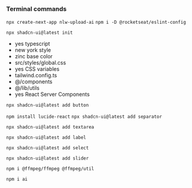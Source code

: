 ### Terminal commands

`npx create-next-app nlw-upload-ai`
`npm i -D @rocketseat/eslint-config`

`npx shadcn-ui@latest init`
  - yes typescript
  - new york style
  - zinc base color
  - src/styles/global.css
  - yes CSS variables
  - tailwind.config.ts
  - @/components
  - @/lib/utils
  - yes React Server Components

`npx shadcn-ui@latest add button`

`npm install lucide-react`
`npx shadcn-ui@latest add separator`

`npx shadcn-ui@latest add textarea`

`npx shadcn-ui@latest add label`

`npx shadcn-ui@latest add select`

`npx shadcn-ui@latest add slider`

`npm i @ffmpeg/ffmpeg @ffmpeg/util`

`npm i ai`
